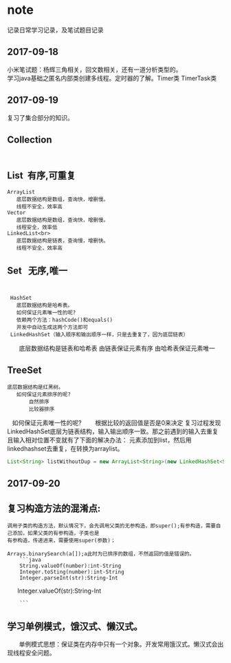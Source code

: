 # note
记录日常学习记录，及笔试题目记录

2017-09-18
-------------------------------------------------------------------

小米笔试题：杨辉三角相关，回文数相关，还有一道分析类型的。<br> 
学习java基础之匿名内部类创建多线程。定时器的了解。Timer类 TimerTask类<br> 

2017-09-19
-----------------------------------------------------------------------------

复习了集合部分的知识。<br> 
## Collection<br> <br> 
## List  有序,可重复                                                                     <br> 
    ArrayList 
       底层数据结构是数组，查询快，增删慢。
       线程不安全，效率高 
    Vector
       底层数据结构是数组，查询快，增删慢。 
       线程安全，效率低 
    LinkedList<br> 
       底层数据结构是链表，查询慢，增删快。
       线程不安全，效率高
      
 ## Set   无序,唯一                                                                                             <br> 
     HashSet
       底层数据结构是哈希表。
       如何保证元素唯一性的呢?
       依赖两个方法：hashCode()和equals()
       开发中自动生成这两个方法即可
     LinkedHashSet（输入顺序和输出顺序一样，只是去重复了，因为底层链表）
        底层数据结构是链表和哈希表 
        由链表保证元素有序 由哈希表保证元素唯一 
        
## TreeSet                                                                                                              <br> 
    底层数据结构是红黑树。 
       如何保证元素排序的呢? 
           自然排序
           比较器排序 
    如何保证元素唯一性的呢? 
        根据比较的返回值是否是0来决定
    复习过程发现LinkedHashSet底层为链表结构，输入输出顺序一致。那之前遇到的输入去重复且输入相对位置不变就有了下面的解决办法：
    元素添加到list，然后用linkedhashset去重复，在转换为arraylist。<br> 
 ```java
List<String> listWithoutDup = new ArrayList<String>(new LinkedHashSet<String>(list));
```
        
2017-09-20
--------------------------------------------------------------------------------------

## 复习构造方法的混淆点:<br>
    调用子类的构造方法，默认情况下，会先调用父类的无参构造，即super();有参构造，需要自己添加，如果父类的有参构造，子类也是
    有参构造，传递进来，需要使用super(参数)；
    
    Arrays.binarySearch(a[]);a此时为已排序的数组，不然返回的值是错误的。
        ```java
        String.valueOf(number):int-String
        Integer.toSting(number):int-String
        Integer.parseInt(str):String-Int
        Integer.valueOf(str):String-Int
        
        ```
## 学习单例模式，饿汉式、懒汉式。<br> 
        单例模式思想：保证类在内存中只有一个对象。开发常用饿汉式。懒汉式会出现线程安全问题。
